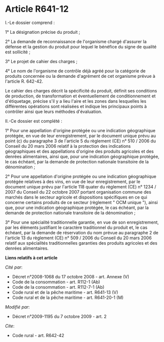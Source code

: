 # Article R641-12

I.-Le dossier comprend : 

1° La désignation précise du produit ; 

2° La demande de reconnaissance de l'organisme chargé d'assurer la défense et la gestion du produit pour lequel le bénéfice
du signe de qualité est sollicité ; 

3° Le projet de cahier des charges ; 

4° Le nom de l'organisme de contrôle déjà agréé pour la catégorie de produits concernée ou la demande d'agrément de cet
organisme prévue à l'article R. 642-42. 

Le cahier des charges décrit la spécificité du produit, définit ses conditions de production, de transformation et
éventuellement de conditionnement et d'étiquetage, précise s'il y a lieu l'aire et les zones dans lesquelles les différentes
opérations sont réalisées et indique les principaux points à contrôler ainsi que leurs méthodes d'évaluation. 

II.-Ce dossier est complété : 

1° Pour une appellation d'origine protégée ou une indication géographique protégée, en vue de leur enregistrement, par le
document unique prévu au point (c) du paragraphe 3 de l'article 5 du règlement (CE) n° 510 / 2006 du Conseil du 20 mars 2006
relatif à la protection des indications géographiques et des appellations d'origine des produits agricoles et des denrées
alimentaires, ainsi que, pour une indication géographique protégée, le cas échéant, par la demande de protection nationale
transitoire de la dénomination ; 

2° Pour une appellation d'origine protégée ou une indication géographique protégée relatives à des vins, en vue de leur
enregistrement, par le document unique prévu par l'article 118 quater du règlement (CE) n° 1234 / 2007 du Conseil du 22
octobre 2007 portant organisation commune des marchés dans le secteur agricole et dispositions spécifiques en ce qui concerne
certains produits de ce secteur (règlement " OCM unique "), ainsi que, pour une indication géographique protégée, le cas
échéant, par la demande de protection nationale transitoire de la dénomination ; 

3° Pour une spécialité traditionnelle garantie, en vue de son enregistrement, par les éléments justifiant le caractère
traditionnel du produit et, le cas échéant, par la demande de réservation du nom prévue au paragraphe 2 de l'article 13 du
règlement (CE) n° 509 / 2006 du Conseil du 20 mars 2006 relatif aux spécialités traditionnelles garanties des produits
agricoles et des denrées alimentaires.

**Liens relatifs à cet article**

_Cité par_:

  - Décret n°2008-1068 du 17 octobre 2008 - art. Annexe (V)
  - Code de la consommation - art. R112-1 (Ab)
  - Code de la consommation - art. R112-7-1 (Ab)
  - Code rural et de la pêche maritime - art. R641-13 (V)
  - Code rural et de la pêche maritime - art. R641-20-1 (M)

_Modifié par_:

  - Décret n°2009-1195 du 7 octobre 2009 - art. 2

_Cite_:

  - Code rural - art. R642-42
